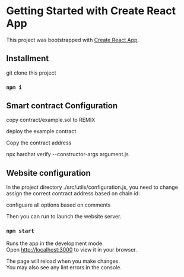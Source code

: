 # Getting Started with Create React App

This project was bootstrapped with [Create React App](https://github.com/facebook/create-react-app).

## Installment

git clone this project

### `npm i`

## Smart contract Configuration

copy contract/example.sol to REMIX

deploy the example contract

Copy the contract address

npx hardhat verify --constructor-args argument.js  

## Website configuration

In the project directory ./src/utils/configuration.js, you need to change assign the correct contract address based on chain id:

configuare all options based on comments

Then you can run to launch the website server.

### `npm start`

Runs the app in the development mode.\
Open [http://localhost:3000](http://localhost:3000) to view it in your browser.

The page will reload when you make changes.\
You may also see any lint errors in the console.
